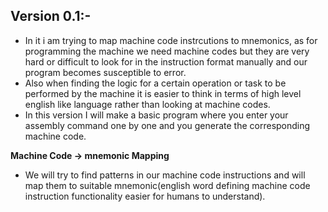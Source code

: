 ## Version 0.1:- 
- In it i am trying to map machine code instrcutions to mnemonics, as for programming the machine we need machine codes but they are very hard or difficult to look for in the instruction format manually and our program becomes susceptible to error.
- Also when finding the logic for a certain operation or task to be performed by the machine it is easier to think in terms of high level english like language rather than looking at machine codes.
- In this version I will make a basic program where you enter your assembly command one by one and you generate the corresponding machine code. 

**Machine Code -> mnemonic Mapping**
- We will try to find patterns in our machine code instructions and will map them to suitable mnemonic(english word defining machine code instruction functionality easier for humans to understand).


